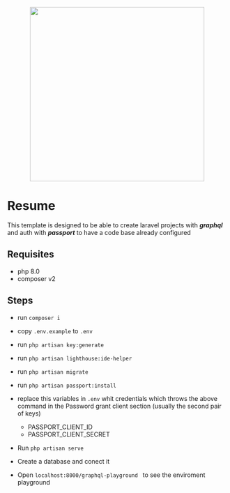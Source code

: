 <p align="center"><a href="https://laravel.com" target="_blank"><img src="https://raw.githubusercontent.com/laravel/art/master/logo-lockup/5%20SVG/2%20CMYK/1%20Full%20Color/laravel-logolockup-cmyk-red.svg" width="400"></a></p>

# Resume
This template is designed to be able to create laravel projects with ***graphql*** and auth with ***passport*** to have a code base already configured
## Requisites
* php 8.0
* composer v2

## Steps
* run ```composer i```
* copy ```.env.example``` to ```.env```
* run ```php artisan key:generate```
* run  ```php artisan lighthouse:ide-helper```
* run  ```php artisan migrate```
* run ```php artisan passport:install```
* replace this variables in ```.env``` whit credentials which throws the above command in the Password grant client section (usually the second pair of keys)
    * PASSPORT_CLIENT_ID
    * PASSPORT_CLIENT_SECRET

* Run ```php artisan serve```
* Create a database and conect it
* Open ```localhost:8000/graphql-playground ``` to see the enviroment playground
